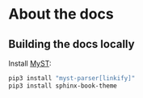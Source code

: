 About the docs
==============

Building the docs locally
-------------------------

Install [MyST](https://myst-parser.readthedocs.io/en/latest/index.html):

```sh
pip3 install "myst-parser[linkify]"
pip3 install sphinx-book-theme
```

